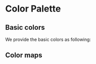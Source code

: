 # Color Palette

## Basic colors

We provide the basic colors as following:

<SfDocsColors/>

## Color maps